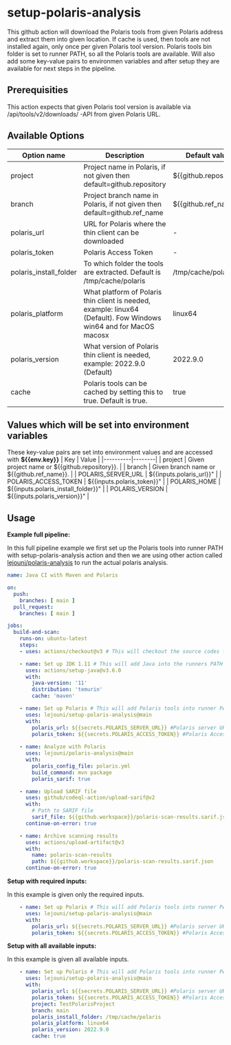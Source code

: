 # setup-polaris-analysis
This github action will download the Polaris tools from given Polaris address and extract them into given location. If cache is used, then tools are not installed again, only once per given Polaris tool version. Polaris tools bin folder is set to runner PATH, so all the Polaris tools are available. Will also add some key-value pairs to environmen variables and after setup they are available for next steps in the pipeline.

## Prerequisities
This action expects that given Polaris tool version is available via /api/tools/v2/downloads/ -API from given Polaris URL.

## Available Options
| Option name | Description | Default value | Required |
|-------------|-------------|---------------|----------|
| project     | Project name in Polaris, if not given then default=github.repository | ${{github.repository}} | false |
| branch      | Project branch name in Polaris, if not given then default=github.ref_name | ${{github.ref_name}} | false |
| polaris_url | URL for Polaris where the thin client can be downloaded | - | true |
| polaris_token | Polaris Access Token | - | true |
| polaris_install_folder | To which folder the tools are extracted. Default is /tmp/cache/polaris | /tmp/cache/polaris | false |
| polaris_platform | What platform of Polaris thin client is needed, example: linux64 (Default). Fow Windows win64 and for MacOS macosx | linux64 | false |
| polaris_version | What version of Polaris thin client is needed, example: 2022.9.0 (Default) | 2022.9.0 | false |
| cache | Polaris tools can be cached by setting this to true. Default is true. | true | false |

## Values which will be set into environment variables

These key-value pairs are set into environment values and are accessed with **${{env.key}}**
| Key | Value |
|----------|--------|
| project | Given project name or ${{github.repository}}. |
| branch | Given branch name or ${{github.ref_name}}. |
| POLARIS_SERVER_URL | ${{inputs.polaris_url}}" |
| POLARIS_ACCESS_TOKEN | ${{inputs.polaris_token}}" |
| POLARIS_HOME | ${{inputs.polaris_install_folder}}" |
| POLARIS_VERSION | ${{inputs.polaris_version}}" |

## Usage

**Example full pipeline:**

In this full pipeline example we first set up the Polaris tools into runner PATH with setup-polaris-analysis action and
then we are using other action called [lejouni/polaris-analysis](https://github.com/lejouni/polaris-analysis) to run the actual polaris analysis.
```yaml
name: Java CI with Maven and Polaris

on:
  push:
    branches: [ main ]
  pull_request:
    branches: [ main ]

jobs:
  build-and-scan:
    runs-on: ubuntu-latest
    steps:
    - uses: actions/checkout@v3 # This will checkout the source codes from repository

    - name: Set up JDK 1.11 # This will add Java into the runners PATH
      uses: actions/setup-java@v3.6.0
      with:
        java-version: '11'
        distribution: 'temurin'
        cache: 'maven'

    - name: Set up Polaris # This will add Polaris tools into runner PATH
      uses: lejouni/setup-polaris-analysis@main
      with:
        polaris_url: ${{secrets.POLARIS_SERVER_URL}} #Polaris server URL
        polaris_token: ${{secrets.POLARIS_ACCESS_TOKEN}} #Polaris Access Token
    
    - name: Analyze with Polaris
      uses: lejouni/polaris-analysis@main
      with:
        polaris_config_file: polaris.yml
        build_command: mvn package
        polaris_sarif: true

    - name: Upload SARIF file
      uses: github/codeql-action/upload-sarif@v2
      with:
        # Path to SARIF file
        sarif_file: ${{github.workspace}}/polaris-scan-results.sarif.json
      continue-on-error: true

    - name: Archive scanning results
      uses: actions/upload-artifact@v3
      with:
        name: polaris-scan-results
        path: ${{github.workspace}}/polaris-scan-results.sarif.json
      continue-on-error: true
```

**Setup with required inputs:**

In this example is given only the required inputs.
```yaml
    - name: Set up Polaris # This will add Polaris tools into runner PATH
      uses: lejouni/setup-polaris-analysis@main
      with:
        polaris_url: ${{secrets.POLARIS_SERVER_URL}} #Polaris server URL
        polaris_token: ${{secrets.POLARIS_ACCESS_TOKEN}} #Polaris Access Token
```

**Setup with all available inputs:**

In this example is given all available inputs.
```yaml
    - name: Set up Polaris # This will add Polaris tools into runner PATH
      uses: lejouni/setup-polaris-analysis@main
      with:
        polaris_url: ${{secrets.POLARIS_SERVER_URL}} #Polaris server URL
        polaris_token: ${{secrets.POLARIS_ACCESS_TOKEN}} #Polaris Access Token
        project: TestPolarisProject
        branch: main
        polaris_install_folder: /tmp/cache/polaris
        polaris_platform: linux64
        polaris_version: 2022.9.0
        cache: true
```
